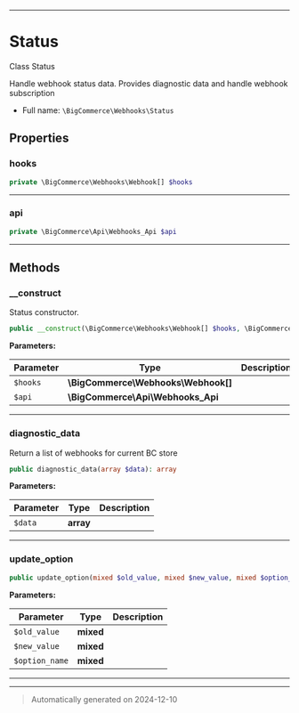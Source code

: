 ***

# Status

Class Status

Handle webhook status data. Provides diagnostic data and handle webhook subscription

* Full name: `\BigCommerce\Webhooks\Status`



## Properties


### hooks



```php
private \BigCommerce\Webhooks\Webhook[] $hooks
```






***

### api



```php
private \BigCommerce\Api\Webhooks_Api $api
```






***

## Methods


### __construct

Status constructor.

```php
public __construct(\BigCommerce\Webhooks\Webhook[] $hooks, \BigCommerce\Api\Webhooks_Api $api): mixed
```








**Parameters:**

| Parameter | Type | Description |
|-----------|------|-------------|
| `$hooks` | **\BigCommerce\Webhooks\Webhook[]** |  |
| `$api` | **\BigCommerce\Api\Webhooks_Api** |  |





***

### diagnostic_data

Return a list of webhooks for current BC store

```php
public diagnostic_data(array $data): array
```








**Parameters:**

| Parameter | Type | Description |
|-----------|------|-------------|
| `$data` | **array** |  |





***

### update_option



```php
public update_option(mixed $old_value, mixed $new_value, mixed $option_name): mixed
```








**Parameters:**

| Parameter | Type | Description |
|-----------|------|-------------|
| `$old_value` | **mixed** |  |
| `$new_value` | **mixed** |  |
| `$option_name` | **mixed** |  |





***


***
> Automatically generated on 2024-12-10
